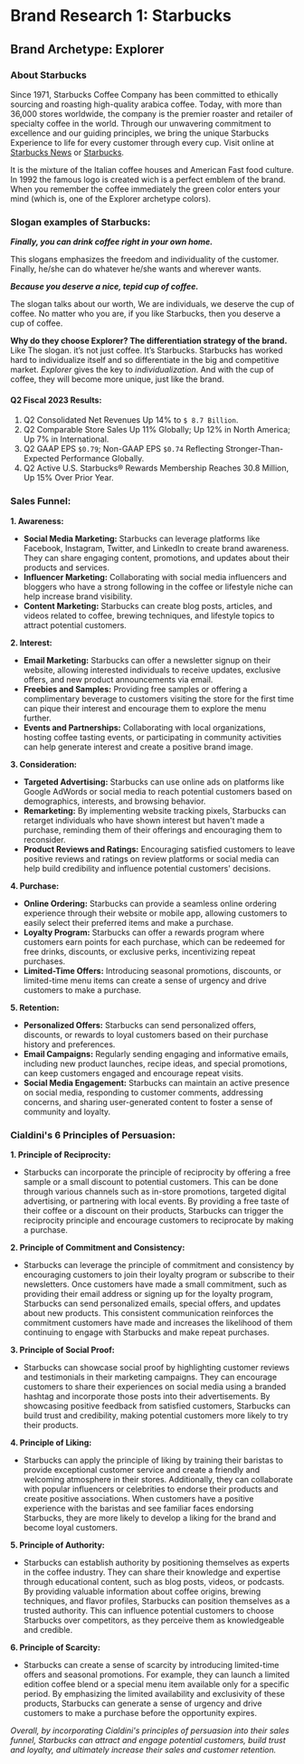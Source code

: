 # Brand Research 1: Starbucks

## Brand Archetype: Explorer 

### About Starbucks

Since 1971, Starbucks Coffee Company has been committed to ethically sourcing and roasting high-quality arabica coffee. Today, with more than 36,000 stores worldwide, the company is the premier roaster and retailer of specialty coffee in the world. Through our unwavering commitment to excellence and our guiding principles, we bring the unique Starbucks Experience to life for every customer through every cup. Visit online at [Starbucks News](http://news.starbucks.com) or [Starbucks](www.starbucks.com).

It is the mixture of the Italian coffee houses and American Fast food culture. In 1992 the famous logo is created wich is a perfect emblem of the brand. When you remember the coffee immediately the green color enters your mind (which is, one of the Explorer archetype colors).

### Slogan examples of Starbucks:

**_Finally, you can drink coffee right in your own home._**

This slogans emphasizes the freedom and individuality of the customer. Finally, he/she can do whatever he/she wants and wherever wants.

**_Because you deserve a nice, tepid cup of coffee._**

The slogan talks about our worth, We are individuals, we deserve the cup of coffee. No matter who you are, if you like Starbucks, then you deserve a cup of coffee.

**Why do they choose Explorer? The differentiation strategy of the brand.**
Like The slogan. it’s not just coffee. It’s Starbucks. Starbucks has worked hard to individualize itself and so differentiate in the big and competitive market. _Explorer_ gives the key to _individualization_. And with the cup of coffee, they will become more unique, just like the brand.

#### Q2 Fiscal 2023 Results:
1. Q2 Consolidated Net Revenues Up 14% to `$ 8.7 Billion`. 
2. Q2 Comparable Store Sales Up 11% Globally; Up 12% in North America; Up 7% in International.
3. Q2 GAAP EPS `$0.79`; Non-GAAP EPS `$0.74` Reflecting Stronger-Than-Expected Performance Globally.
4. Q2 Active U.S. Starbucks® Rewards Membership Reaches 30.8 Million, Up 15% Over Prior Year.

### Sales Funnel:

**1. Awareness:**
- **Social Media Marketing:** Starbucks can leverage platforms like Facebook, Instagram, Twitter, and LinkedIn to create brand awareness. They can share engaging content, promotions, and updates about their products and services.
- **Influencer Marketing:** Collaborating with social media influencers and bloggers who have a strong following in the coffee or lifestyle niche can help increase brand visibility.
- **Content Marketing:** Starbucks can create blog posts, articles, and videos related to coffee, brewing techniques, and lifestyle topics to attract potential customers.

**2. Interest:**
- **Email Marketing:** Starbucks can offer a newsletter signup on their website, allowing interested individuals to receive updates, exclusive offers, and new product announcements via email.
- **Freebies and Samples:** Providing free samples or offering a complimentary beverage to customers visiting the store for the first time can pique their interest and encourage them to explore the menu further.
- **Events and Partnerships:** Collaborating with local organizations, hosting coffee tasting events, or participating in community activities can help generate interest and create a positive brand image.

**3. Consideration:**
- **Targeted Advertising:** Starbucks can use online ads on platforms like Google AdWords or social media to reach potential customers based on demographics, interests, and browsing behavior.
- **Remarketing:** By implementing website tracking pixels, Starbucks can retarget individuals who have shown interest but haven't made a purchase, reminding them of their offerings and encouraging them to reconsider.
- **Product Reviews and Ratings:** Encouraging satisfied customers to leave positive reviews and ratings on review platforms or social media can help build credibility and influence potential customers' decisions.
  
**4. Purchase:**
- **Online Ordering:** Starbucks can provide a seamless online ordering experience through their website or mobile app, allowing customers to easily select their preferred items and make a purchase.
- **Loyalty Program:** Starbucks can offer a rewards program where customers earn points for each purchase, which can be redeemed for free drinks, discounts, or exclusive perks, incentivizing repeat purchases.
- **Limited-Time Offers:** Introducing seasonal promotions, discounts, or limited-time menu items can create a sense of urgency and drive customers to make a purchase.

**5. Retention:**
- **Personalized Offers:** Starbucks can send personalized offers, discounts, or rewards to loyal customers based on their purchase history and preferences.
- **Email Campaigns:** Regularly sending engaging and informative emails, including new product launches, recipe ideas, and special promotions, can keep customers engaged and encourage repeat visits.
- **Social Media Engagement:** Starbucks can maintain an active presence on social media, responding to customer comments, addressing concerns, and sharing user-generated content to foster a sense of community and loyalty.

### Cialdini's 6 Principles of Persuasion:

**1. Principle of Reciprocity:**
- Starbucks can incorporate the principle of reciprocity by offering a free sample or a small discount to potential customers. This can be done through various channels such as in-store promotions, targeted digital advertising, or partnering with local events. By providing a free taste of their coffee or a discount on their products, Starbucks can trigger the reciprocity principle and encourage customers to reciprocate by making a purchase.

**2. Principle of Commitment and Consistency:**
- Starbucks can leverage the principle of commitment and consistency by encouraging customers to join their loyalty program or subscribe to their newsletters. Once customers have made a small commitment, such as providing their email address or signing up for the loyalty program, Starbucks can send personalized emails, special offers, and updates about new products. This consistent communication reinforces the commitment customers have made and increases the likelihood of them continuing to engage with Starbucks and make repeat purchases.

**3. Principle of Social Proof:**
- Starbucks can showcase social proof by highlighting customer reviews and testimonials in their marketing campaigns. They can encourage customers to share their experiences on social media using a branded hashtag and incorporate those posts into their advertisements. By showcasing positive feedback from satisfied customers, Starbucks can build trust and credibility, making potential customers more likely to try their products.

**4. Principle of Liking:**
- Starbucks can apply the principle of liking by training their baristas to provide exceptional customer service and create a friendly and welcoming atmosphere in their stores. Additionally, they can collaborate with popular influencers or celebrities to endorse their products and create positive associations. When customers have a positive experience with the baristas and see familiar faces endorsing Starbucks, they are more likely to develop a liking for the brand and become loyal customers.

**5. Principle of Authority:**
- Starbucks can establish authority by positioning themselves as experts in the coffee industry. They can share their knowledge and expertise through educational content, such as blog posts, videos, or podcasts. By providing valuable information about coffee origins, brewing techniques, and flavor profiles, Starbucks can position themselves as a trusted authority. This can influence potential customers to choose Starbucks over competitors, as they perceive them as knowledgeable and credible.

**6. Principle of Scarcity:**
- Starbucks can create a sense of scarcity by introducing limited-time offers and seasonal promotions. For example, they can launch a limited edition coffee blend or a special menu item available only for a specific period. By emphasizing the limited availability and exclusivity of these products, Starbucks can generate a sense of urgency and drive customers to make a purchase before the opportunity expires.

_Overall, by incorporating Cialdini's principles of persuasion into their sales funnel, Starbucks can attract and engage potential customers, build trust and loyalty, and ultimately increase their sales and customer retention._